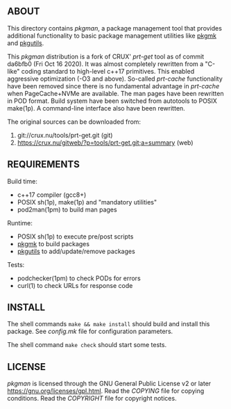 ABOUT
-----
This directory contains *pkgman*, a package management tool that
provides additional functionality to basic package management
utilities like [pkgmk][1] and [pkgutils][2].

This *pkgman* distribution is a fork of CRUX' *prt-get* tool as of
commit da6bfb0 (Fri Oct 16 2020).  It was almost completely rewritten
from a "C-like" coding standard to high-level c++17 primitives.  This
enabled aggressive optimization (-O3 and above).  So-called
*prt-cache* functionality have been removed since there is no
fundamental advantage in *prt-cache* when PageCache+NVMe are
available.  The man pages have been rewritten in POD format.  Build
system have been switched from autotools to POSIX make(1p).  A
command-line interface also have been rewritten.

The original sources can be downloaded from:
  1. git://crux.nu/tools/prt-get.git                        (git)
  2. https://crux.nu/gitweb/?p=tools/prt-get.git;a=summary  (web)

REQUIREMENTS
------------
Build time:
  * c++17 compiler (gcc8+)
  * POSIX sh(1p), make(1p) and "mandatory utilities"
  * pod2man(1pm) to build man pages

Runtime:
  * POSIX sh(1p) to execute pre/post scripts
  * [pkgmk][1] to build packages
  * [pkgutils][2] to add/update/remove packages

Tests:
  * podchecker(1pm) to check PODs for errors
  * curl(1) to check URLs for response code

INSTALL
-------
The shell commands `make && make install` should build and install
this package.  See *config.mk* file for configuration parameters.

The shell command `make check` should start some tests.

LICENSE
-------
*pkgman* is licensed through the GNU General Public License v2 or
later <https://gnu.org/licenses/gpl.html>.
Read the *COPYING* file for copying conditions.
Read the *COPYRIGHT* file for copyright notices.

[1]: https://github.com/zeppe-lin/pkgmk
[2]: https://github.com/zeppe-lin/pkgutils

<!-- vim:sw=2:ts=2:sts=2:et:cc=72:tw=70
End of file. -->
